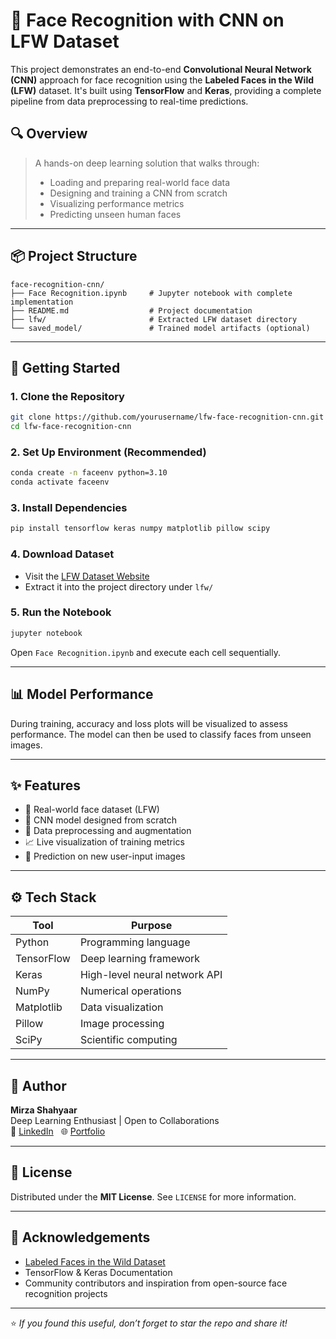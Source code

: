 # 🧠 Face Recognition with CNN on LFW Dataset

This project demonstrates an end-to-end **Convolutional Neural Network (CNN)** approach for face recognition using the **Labeled Faces in the Wild (LFW)** dataset. It's built using **TensorFlow** and **Keras**, providing a complete pipeline from data preprocessing to real-time predictions.


## 🔍 Overview

> A hands-on deep learning solution that walks through:
> - Loading and preparing real-world face data
> - Designing and training a CNN from scratch
> - Visualizing performance metrics
> - Predicting unseen human faces

---

## 📦 Project Structure

```
face-recognition-cnn/
├── Face Recognition.ipynb     # Jupyter notebook with complete implementation
├── README.md                  # Project documentation
├── lfw/                       # Extracted LFW dataset directory
└── saved_model/               # Trained model artifacts (optional)
```

---

## 🚀 Getting Started

### 1. Clone the Repository

```bash
git clone https://github.com/yourusername/lfw-face-recognition-cnn.git
cd lfw-face-recognition-cnn
```

### 2. Set Up Environment (Recommended)

```bash
conda create -n faceenv python=3.10
conda activate faceenv
```

### 3. Install Dependencies

```bash
pip install tensorflow keras numpy matplotlib pillow scipy
```

### 4. Download Dataset

- Visit the [LFW Dataset Website](http://vis-www.cs.umass.edu/lfw/)
- Extract it into the project directory under `lfw/`

### 5. Run the Notebook

```bash
jupyter notebook
```

Open `Face Recognition.ipynb` and execute each cell sequentially.

---

## 📊 Model Performance

During training, accuracy and loss plots will be visualized to assess performance. The model can then be used to classify faces from unseen images.

---

## ✨ Features

- 📁 Real-world face dataset (LFW)
- 🔧 CNN model designed from scratch
- 🧼 Data preprocessing and augmentation
- 📈 Live visualization of training metrics
- 🎯 Prediction on new user-input images

---

## ⚙️ Tech Stack

| Tool         | Purpose                        |
|--------------|---------------------------------|
| Python       | Programming language           |
| TensorFlow   | Deep learning framework        |
| Keras        | High-level neural network API  |
| NumPy        | Numerical operations           |
| Matplotlib   | Data visualization             |
| Pillow       | Image processing               |
| SciPy        | Scientific computing           |

---

## 👤 Author

**Mirza Shahyaar**  
Deep Learning Enthusiast | Open to Collaborations  
🔗 [LinkedIn](https://www.linkedin.com/in/mirza-shahyaar-b85292294/) &nbsp;&nbsp;🌐 [Portfolio](https://mirza-shahyaar.lovable.app)

---

## 📄 License

Distributed under the **MIT License**. See `LICENSE` for more information.

---

## 🙌 Acknowledgements

- [Labeled Faces in the Wild Dataset](http://vis-www.cs.umass.edu/lfw/)
- TensorFlow & Keras Documentation
- Community contributors and inspiration from open-source face recognition projects

---

⭐️ _If you found this useful, don’t forget to star the repo and share it!_
```
